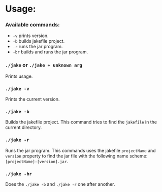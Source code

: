 # Usage:

### Available commands:

  - `-v` prints version.
  - `-b` builds jakefile project.
  - `-r` runs the jar program.
  - `-br` builds and runs the jar program.

### `./jake` or `./jake + unknown arg`

Prints usage.

### `./jake -v`

Prints the current version.

### `./jake -b`

Builds the jakefile project.
This command tries to find the `jakefile` in the current directory.

### `./jake -r`

Runs the jar program.
This commands uses the jakefile `projectName` and `version` property to find the jar file with the following name scheme: `[projectName]-[version].jar`.

### `./jake -br`

Does the `./jake -b` and `./jake -r` one after another.